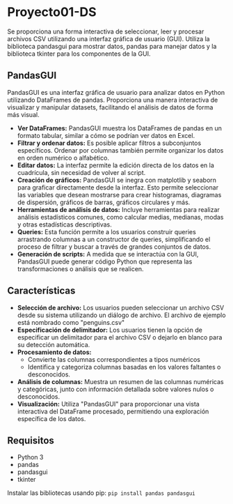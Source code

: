 # Proyecto01-DS
Se proporciona una forma interactiva de seleccionar, leer y procesar archivos CSV utilizando una interfaz gráfica de usuario (GUI). Utiliza la biblioteca pandasgui para mostrar datos, pandas para manejar datos y la biblioteca tkinter para los componentes de la GUI.

## PandasGUI
PandasGUI es una interfaz gráfica de usuario para analizar datos en Python utilizando DataFrames de pandas. Proporciona una manera interactiva de visualizar y manipular datasets, facilitando el análisis de datos de forma más visual.
- **Ver DataFrames:** PandasGUI muestra los DataFrames  de pandas en un formato tabular, similar a cómo se podrían ver datos en Excel.
- **Filtrar y ordenar datos:** Es posible aplicar filtros a subconjuntos específicos. Ordenar por columnas también permite organizar los datos en orden numérico o alfabético.
- **Editar datos:** La interfaz permite la edición directa de los datos en la cuadrícula, sin necesidad de volver al script.
- **Creación de gráficos:** PandasGUI se inegra con matplotlib y seaborn para graficar directamente desde la interfaz. Esto permite seleccionar las variables que desean mostrarse para crear histogramas, diagramas de dispersión, gráficos de barras, gráficos circulares y más.
- **Herramientas de análisis de datos:** Incluye herramientas para realizar análisis estadísticos comunes, como calcular medias, medianas, modas y otras estadísticas descriptivas.
- **Queries:** Esta función permite a los usuarios construir queries arrastrando columnas a un constructor de queries, simplificando el proceso de filtrar y buscar a través de grandes conjuntos de datos.
- **Generación de scripts:** A medida que se interactúa con la GUI, PandasGUI puede generar código Python que representa las transformaciones o análisis que se realicen.

## Características
- **Selección de archivo:** Los usuarios pueden seleccionar un archivo CSV desde su sistema utilizando un diálogo de archivo. El archivo de ejemplo está nombrado como "penguins.csv"
- **Especificación de delimitador:** Los usuarios tienen la opción de especificar un delimitador para el archivo CSV o dejarlo en blanco para su detección automática.
- **Procesamiento de datos:**
  - Convierte las columnas correspondientes a tipos numéricos
  - Identifica y categoriza columnas basadas en los valores faltantes o desconocidos.
- **Análisis de columnas:** Muestra un resumen de las columnas numéricas y categóricas, junto con información detallada sobre valores nulos o desconocidos.
- **Visualización:** Utiliza "PandasGUI" para proporcionar una vista interactiva del DataFrame procesado, permitiendo una exploración específica de los datos.

## Requisitos
- Python 3
- pandas
- pandasgui
- tkinter

Instalar las bibliotecas usando pip:
`pip install pandas pandasgui`


